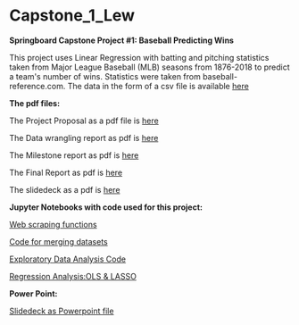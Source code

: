 # Capstone_1_Lew

**Springboard Capstone Project #1: Baseball Predicting Wins**

This project uses Linear Regression with batting and pitching statistics taken
from Major League Baseball (MLB) seasons from 1876-2018 to predict a team's number
of wins. Statistics were taken from baseball-reference.com. The data in the form
of a csv file is available [here ](https://github.com/swlew369/Capstone_1_Lew/blob/master/MLB_STATS_1876-2018_BP.csv)

**The pdf files:**

The Project Proposal as a pdf file is [here](https://github.com/swlew369/Capstone_1_Lew/blob/master/Proposal_FirstCapstoneProject_Lew.pdf)

The Data wrangling report as pdf is [here](https://github.com/swlew369/Capstone_1_Lew/blob/master/Capstone_1_Data_Wrangling_Lew.pdf)

The Milestone report as pdf is [here](https://github.com/swlew369/Capstone_1_Lew/blob/master/Cap-1-Milestone%20Report_Lew.pdf)

The Final Report as pdf is [here](https://github.com/swlew369/Capstone_1_Lew/blob/master/Cap_1_Baseball_Final_Report_Lew.pdf)

The slidedeck as a pdf is [here](https://github.com/swlew369/Capstone_1_Lew/blob/master/Cap1_MLB_Lew_slidedeck.pdf)

**Jupyter Notebooks with code used for this project:**

[Web scraping functions](https://github.com/swlew369/Capstone_1_Lew/blob/master/Cap1_BeautifulSoup_Scraper_Batting%26Pitching_Stats-Lew.ipynb)

[Code for merging datasets](https://github.com/swlew369/Capstone_1_Lew/blob/master/Cap1_Merge_Batting_Pitching_Stats1876_2018.ipynb)

[Exploratory Data Analysis Code](https://github.com/swlew369/Capstone_1_Lew/blob/master/Cap1_MLB_1876-2018-EDA_Lew.ipynb)

[Regression Analysis:OLS & LASSO](https://github.com/swlew369/Capstone_1_Lew/blob/master/Cap1_MLB_1876-2018-OLS_LASSO-Lew.ipynb)

**Power Point:**

[Slidedeck as Powerpoint file](https://github.com/swlew369/Capstone_1_Lew/blob/master/Cap1_MLB_Lew_slidedeck.pptx)

